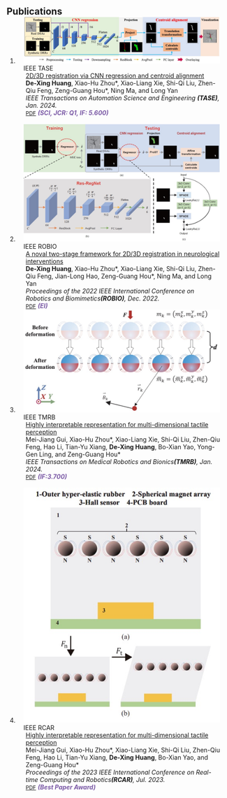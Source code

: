 <h2 id="publications" style="margin: 2px 0px -15px;">Publications</h2>

<div class="publications">
<ol class="bibliography">

<li>
<div class="pub-row">

  <div class="col-sm-3 abbr" style="position: relative;padding-right: 15px;padding-left: 15px;">
    <img src="assets/img/T-ASE2023.png" class="teaser img-fluid z-depth-1">
    <abbr class="badge">IEEE TASE</abbr>
  </div>

  <div class="col-sm-9" style="position: relative;padding-right: 15px;padding-left: 20px;">
    <div class="title"><a href="https://ieeexplore.ieee.org/document/10381581">2D/3D registration via CNN regression and centroid alignment</a></div>
    <div class="author"><strong>De-Xing Huang</strong>, Xiao-Hu Zhou*, Xiao-Liang Xie, Shi-Qi Liu, Zhen-Qiu Feng, Zeng-Guang Hou*, Ning Ma, and Long Yan</div>
    <div class="periodical"><em>IEEE Transactions on Automation Science and Engineering <strong>(TASE)</strong>, Jan. 2024.</em></div>
    <div class="links">
      <a href="https://ieeexplore.ieee.org/document/10381581" class="btn btn-sm z-depth-0" role="button" target="_blank" style="font-size:12px;">PDF</a>
      <strong><i style="color:#7b5aa6">(SCI, JCR: Q1, IF: 5.600)</i></strong>
    </div>
  </div>

</div>
</li>
  
<br>

<li>
<div class="pub-row">

  <div class="col-sm-3 abbr" style="position: relative;padding-right: 15px;padding-left: 15px;">
    <img src="assets/img/ROBIO2022.png" class="teaser img-fluid z-depth-1">
    <abbr class="badge">IEEE ROBIO</abbr>
  </div>

  <div class="col-sm-9" style="position: relative;padding-right: 15px;padding-left: 20px;">
    <div class="title"><a href="https://ieeexplore.ieee.org/document/10381581">A noval two-stage framework for 2D/3D registration in neurological interventions</a></div>
    <div class="author"><strong>De-Xing Huang</strong>, Xiao-Hu Zhou*, Xiao-Liang Xie, Shi-Qi Liu, Zhen-Qiu Feng, Jian-Long Hao, Zeng-Guang Hou*, Ning Ma, and Long Yan</div>
    <div class="periodical"><em>Proceedings of the 2022 IEEE International Conference on Robotics and Biomimetics<strong>(ROBIO)</strong>, Dec. 2022.</em></div>
    <div class="links">
      <a href="https://ieeexplore.ieee.org/abstract/document/10011812" class="btn btn-sm z-depth-0" role="button" target="_blank" style="font-size:12px;">PDF</a>
      <strong><i style="color:#7b5aa6">(EI)</i></strong>
    </div>
  </div>

</div>
</li>

<li>
<div class="pub-row">

  <div class="col-sm-3 abbr" style="position: relative;padding-right: 15px;padding-left: 15px;">
    <img src="assets/img/T-MRB2023.png" class="teaser img-fluid z-depth-1">
    <abbr class="badge">IEEE TMRB</abbr>
  </div>

  <div class="col-sm-9" style="position: relative;padding-right: 15px;padding-left: 20px;">
    <div class="title"><a href="https://ieeexplore.ieee.org/document/10381648">Highly interpretable representation for multi-dimensional tactile perception</a></div>
    <div class="author">Mei-Jiang Gui, Xiao-Hu Zhou*, Xiao-Liang Xie, Shi-Qi Liu, Zhen-Qiu Feng, Hao Li, Tian-Yu Xiang, <strong>De-Xing Huang</strong>, Bo-Xian Yao, Yong-Gen Ling, and Zeng-Guang Hou*</div>
    <div class="periodical"><em>IEEE Transactions on Medical Robotics and Bionics<strong>(TMRB)</strong>, Jan. 2024.</em></div>
    <div class="links">
      <a href="https://ieeexplore.ieee.org/document/10381648" class="btn btn-sm z-depth-0" role="button" target="_blank" style="font-size:12px;">PDF</a>
      <strong><i style="color:#7b5aa6">(IF:3.700)</i></strong>
    </div>
  </div>

</div>
</li>
  
<br>

<li>
<div class="pub-row">

  <div class="col-sm-3 abbr" style="position: relative;padding-right: 15px;padding-left: 15px;">
    <img src="assets/img/RCAR2023.png" class="teaser img-fluid z-depth-1">
    <abbr class="badge">IEEE RCAR</abbr>
  </div>

  <div class="col-sm-9" style="position: relative;padding-right: 15px;padding-left: 20px;">
    <div class="title"><a href="https://ieeexplore.ieee.org/document/10249496">Highly interpretable representation for multi-dimensional tactile perception</a></div>
    <div class="author">Mei-Jiang Gui, Xiao-Hu Zhou*, Xiao-Liang Xie, Shi-Qi Liu, Zhen-Qiu Feng, Hao Li, Tian-Yu Xiang, <strong>De-Xing Huang</strong>, Bo-Xian Yao, and Zeng-Guang Hou*</div>
    <div class="periodical"><em>Proceedings of the 2023 IEEE International Conference on Real-time Computing and Robotics<strong>(RCAR)</strong>, Jul. 2023.</em></div>
    <div class="links">
      <a href="https://ieeexplore.ieee.org/document/10249496" class="btn btn-sm z-depth-0" role="button" target="_blank" style="font-size:12px;">PDF</a>
      <strong><i style="color:#7b5aa6">(Best Paper Award)</i></strong>
    </div>
  </div>

</div>
</li>
  
<br>

</ol>
</div>

